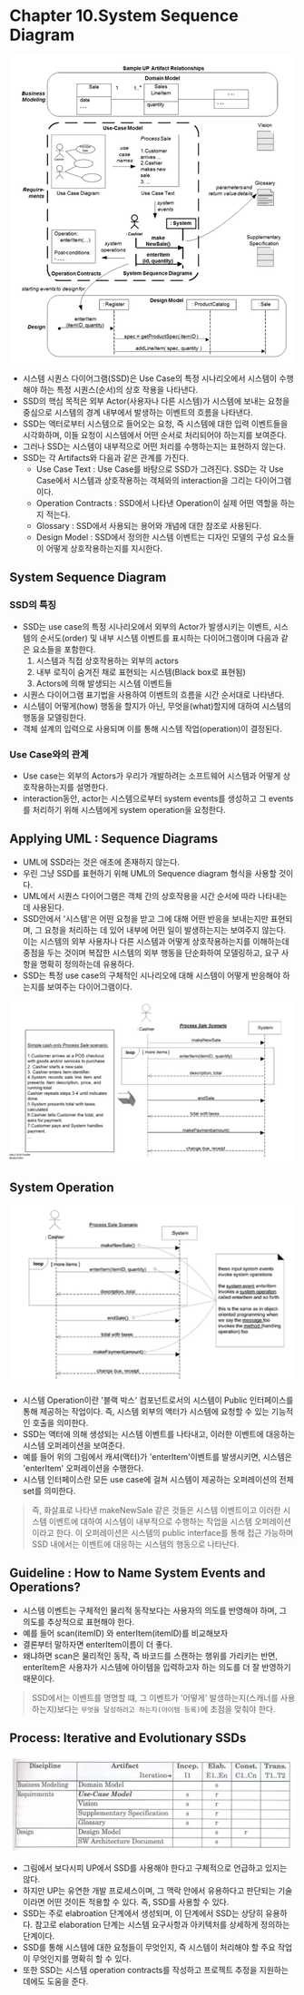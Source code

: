 # Chapter 10.System Sequence Diagram

<img src="./img/10-1.png">

- 시스템 시퀀스 다이어그램(SSD)은 Use Case의 특정 시나리오에서 시스템이 수행해야 하는 특정 시퀀스(순서)의 상호 작용을 나타낸다.
- SSD의 핵심 목적은 외부 Actor(사용자나 다른 시스템)가 시스템에 보내는 요청을 중심으로 시스템의 경계 내부에서 발생하는 이벤트의 흐름을 나타낸다.
- SSD는 액터로부터 시스템으로 들어오는 요청, 즉 시스템에 대한 입력 이벤트들을 시각화하며, 이들 요청이 시스템에서 어떤 순서로 처리되어야 하는지를 보여준다.
- 그러나 SSD는 시스템이 내부적으로 어떤 처리를 수행하는지는 표현하지 않는다.
- SSD는 각 Artifacts와 다음과 같은 관계를 가진다.
  - Use Case Text : Use Case를 바탕으로 SSD가 그려진다. SSD는 각 Use Case에서 시스템과 상호작용하는 객체와의 interaction을 그리는 다이어그램이다.
  - Operation Contracts : SSD에서 나타낸 Operation이 실제 어떤 역할을 하는지 적는다.
  - Glossary : SSD에서 사용되는 용어와 개념에 대한 참조로 사용된다.
  - Design Model : SSD에서 정의한 시스템 이벤트는 디자인 모델의 구성 요소들이 어떻게 상호작용하는지를 지시한다.



## System Sequence Diagram

### SSD의 특징
  - SSD는 use case의 특정 시나리오에서 외부의 Actor가 발생시키는 이벤트, 시스템의 순서도(order) 및 내부 시스템 이벤트를 표시하는 다이어그램이며 다음과 같은 요소들을 포함한다.
    1. 시스템과 직접 상호작용하는 외부의 actors
    2. 내부 로직이 숨겨진 채로 표현되는 시스템(Black box로 표현됨)
    3. Actors에 의해 발생되는 시스템 이벤트들
  - 시퀀스 다이어그램 표기법을 사용하여 이벤트의 흐름을 시간 순서대로 나타낸다.
  - 시스템이 어떻게(how) 행동을 할지가 아닌, 무엇을(what)할지에 대하여 시스템의 행동을 모델링한다.
  - 객체 설계의 입력으로 사용되며 이를 통해 시스템 작업(operation)이 결정된다.

### Use Case와의 관계
  - Use case는 외부의 Actors가 우리가 개발하려는 소프트웨어 시스템과 어떻게 상호작용하는지를 설명한다.
  - interaction동안, actor는 시스템으로부터 system events를 생성하고 그 events를 처리하기 위해 시스템에게 system operation을 요청한다.


## Applying UML : Sequence Diagrams

- UML에 SSD라는 것은 애초에 존재하지 않는다.
- 우린 그냥 SSD를 표현하기 위해 UML의 Sequence diagram 형식을 사용할 것이다.
- UML에서 시퀀스 다이어그램은 객체 간의 상호작용을 시간 순서에 따라 나타내는 데 사용된다.
- SSD안에서 '시스템'은 어떤 요청을 받고 그에 대해 어떤 반응을 보내는지만 표현되며, 그 요청을 처리하는 데 있어 내부에 어떤 일이 발생하는지는 보여주지 않는다. 이는 시스템의 외부 사용자나 다른 시스템과 어떻게 상호작용하는지를 이해하는데 중점을 두는 것이며 복잡한 시스템의 외부 행동을 단순화하여 모델링하고, 요구 사항을 명확히 정의하는데 유용하다.
- SSD는 특정 use case의 구체적인 시나리오에 대해 시스템이 어떻게 반응해야 하는지를 보여주는 다이어그램이다.

<img src="./img/10-2.png">



## System Operation

<img src="./img/10-3.png">

- 시스템 Operation이란 '블랙 박스' 컴포넌트로서의 시스템이 Public 인터페이스를 통해 제공하는 작업이다. 즉, 시스템 외부의 액터가 시스템에 요청할 수 있는 기능적인 호출을 의미한다.
- SSD는 액터에 의해 생성되는 시스템 이벤트를 나타내고, 이러한 이벤트에 대응하는 시스템 오퍼레이션을 보여준다.
- 예를 들어 위의 그림에서 캐셔(액터)가 'enterItem'이벤트를 발생시키면, 시스템은 'enterItem' 오퍼레이션을 수행한다.
- 시스템 인터페이스란 모든 use case에 걸쳐 시스템이 제공하는 오퍼레이션의 전체 set를 의미한다.

> 즉, 화살표로 나타낸 makeNewSale 같은 것들은 시스템 이벤트이고 이러한 시스템 이벤트에 대하여 시스템이 내부적으로 수행하는 작업을 시스템 오퍼레이션이라고 한다. 이 오퍼레이션은 시스템의 public interface를 통해 접근 가능하며 SSD 내에서는 이벤트에 대응하는 시스템의 행동으로 나타난다.


## Guideline : How to Name System Events and Operations?
- 시스템 이벤트는 구체적인 물리적 동작보다는 사용자의 의도를 반영해야 하며, 그 의도를 추상적으로 표현해야 한다.
- 예를 들어 scan(itemID) 와 enterItem(itemID)를 비교해보자
- 결론부터 말하자면 enterItem이름이 더 좋다.
- 왜냐하면 scan은 물리적인 동작, 즉 바코드를 스캔하는 행위를 가리키는 반면, enterItem은 사용자가 시스템에 아이템을 입력하고자 하는 의도를 더 잘 반영하기 때문이다.

> SSD에서는 이벤트를 명명할 떄, 그 이벤트가 '어떻게' 발생하는지(스캐너를 사용하는지)보다는 `무엇을 달성하려고 하는지(아이템 등록)`에 초점을 맞춰야 한다.



## Process: Iterative and Evolutionary SSDs

<img src="./img/06-6.png">

- 그림에서 보다시피 UP에서 SSD를 사용해야 한다고 구체적으로 언급하고 있지는 않다.
- 하지만 UP는 유연한 개발 프로세스이며, 그 맥락 안에서 유용하다고 판단되는 기술이라면 어떤 것이든 적용할 수 있다. 즉, SSD를 사용할 수 있다.
- SSD는 주로 elabroation 단계에서 생성되며, 이 단계에서 SSD는 상당히 유용하다. 참고로 elaboration 단계는 시스템 요구사항과 아키텍처를 상세하게 정의하는 단계이다.
- SSD를 통해 시스템에 대한 요청들이 무엇인지, 즉 시스템이 처리해야 할 주요 작업이 무엇인지를 명확히 할 수 있다.
- 또한 SSD는 시스템 operation contracts를 작성하고 프로젝트 추정을 지원하는 데에도 도움을 준다.


